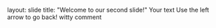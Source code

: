 layout: slide
title: "Welcome to our second slide!"
Your text
Use the left arrow to go back!
witty comment
